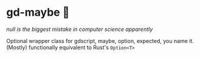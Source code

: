 # gd-maybe 🤔
_null is the biggest mistake in computer science apparently_

Optional wrapper class for gdscript, maybe, option, expected, you name it.
(Mostly) functionally equivalent to Rust's `Option<T>`
